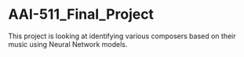 # AAI-511_Final_Project
This project is looking at identifying various composers based on their music using Neural Network models.
